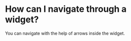 # How can I navigate through a widget?

<p class="no-margin">You can navigate with the help of arrows inside the widget.</p>


<Hubspot />
